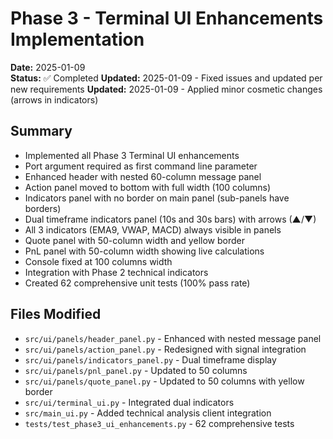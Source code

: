 # Phase 3 - Terminal UI Enhancements Implementation

**Date:** 2025-01-09  
**Status:** ✅ Completed
**Updated:** 2025-01-09 - Fixed issues and updated per new requirements
**Updated:** 2025-01-09 - Applied minor cosmetic changes (arrows in indicators)

## Summary
- Implemented all Phase 3 Terminal UI enhancements
- Port argument required as first command line parameter
- Enhanced header with nested 60-column message panel
- Action panel moved to bottom with full width (100 columns)
- Indicators panel with no border on main panel (sub-panels have borders)
- Dual timeframe indicators panel (10s and 30s bars) with arrows (▲/▼)
- All 3 indicators (EMA9, VWAP, MACD) always visible in panels
- Quote panel with 50-column width and yellow border
- PnL panel with 50-column width showing live calculations
- Console fixed at 100 columns width
- Integration with Phase 2 technical indicators
- Created 62 comprehensive unit tests (100% pass rate)

## Files Modified
- `src/ui/panels/header_panel.py` - Enhanced with nested message panel
- `src/ui/panels/action_panel.py` - Redesigned with signal integration
- `src/ui/panels/indicators_panel.py` - Dual timeframe display
- `src/ui/panels/pnl_panel.py` - Updated to 50 columns
- `src/ui/panels/quote_panel.py` - Updated to 50 columns with yellow border
- `src/ui/terminal_ui.py` - Integrated dual indicators
- `src/main_ui.py` - Added technical analysis client integration
- `tests/test_phase3_ui_enhancements.py` - 62 comprehensive tests